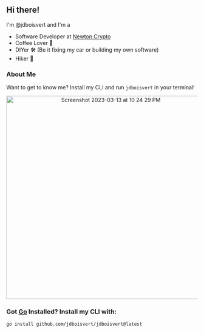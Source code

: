 ## Hi there!

I'm @jdboisvert and I'm a
- Software Developer at [Newton Crypto](https://www.newton.co/)
- Coffee Lover 🤤
- DIYer 🛠️ (Be it fixing my car or building my own software)
- Hiker 🥾


### About Me
Want to get to know me? Install my CLI and run `jdboisvert` in your terminal!

<p align="center">
    <img width="535" alt="Screenshot 2023-03-13 at 10 24 29 PM" src="https://user-images.githubusercontent.com/40838156/224877172-6f11eea0-540d-48c7-87f3-87b774967982.png">
</p>

### Got [Go](https://go.dev/dl/) Installed? Install my CLI with:
```shell
go install github.com/jdboisvert/jdboisvert@latest
```

